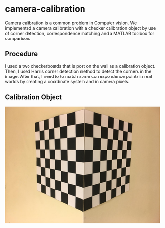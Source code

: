 # camera-calibration
Camera calibration is a common problem in Computer vision. We implemented a camera calibration with a checker calibration object by use of corner detection, correspondence matching and a MATLAB toolbox for comparison.

## Procedure
I used a two checkerboards that is post on the wall as a calibration object. Then, I used Harris corner detection method to detect the corners in the image. After that, I need to to match some correspondence points in real worlds by creating a coordinate system and in camera pixels.

## Calibration Object
![Calibration Object](https://raw.githubusercontent.com/alaattinyilmaz/camera-calibration/master/calobject.jpg?raw=true)
